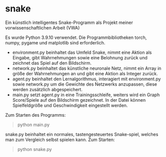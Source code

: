 # snake
Ein künstlich intelligentes Snake-Programm als Projekt meiner vorwissenschaftlichen Arbeit (VWA)

Es wurde Python 3.9.10 verwendet.
Die Programmbibliotheken torch, numpy, pygame und matplotlib sind erforderlich.

- environment.py beinhaltet das Umfeld Snake, nimmt eine Aktion als Eingabe, gibt Wahrnehmungen sowie eine Belohnung zurück und zeichnet das Spiel auf den Bildschirm.
- network.py beinhaltet das künstliche neuronale Netz, nimmt ein Array in größe der Wahrnehmungen an und gibt eine Aktion als Integer zurück.
- agent.py beinhaltet den Lernalgorithmus, interagiert mit environment.py sowie network.py um die Gewichte des Netzwerks anzupassen, diese werden zusätzlich abgespeichert.
- main.py setzt agent.py in eine Trainingsschleife, weiters wird ein Graph Score/Spiele auf den Bildschirm gezeichnet. In der Datei können Spielfeldgröße und Geschwindigkeit eingestellt werden.

Zum Starten des Programms:
> python main.py

snake.py beinhaltet ein normales, tastengesteuertes Snake-spiel, welches man zum Vergleich selbst spielen kann. Zum Starten:
> python snake.py
